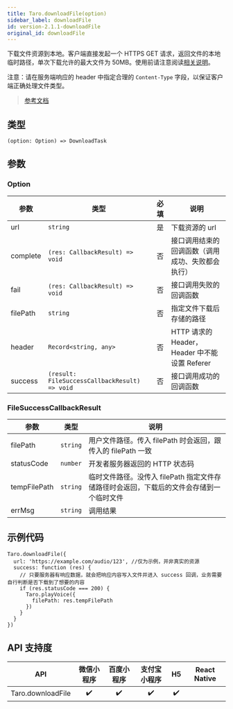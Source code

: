 ```yaml
---
title: Taro.downloadFile(option)
sidebar_label: downloadFile
id: version-2.1.1-downloadFile
original_id: downloadFile
---
```


下载文件资源到本地。客户端直接发起一个 HTTPS GET 请求，返回文件的本地临时路径，单次下载允许的最大文件为 50MB。使用前请注意阅读[相关说明](https://developers.weixin.qq.com/miniprogram/dev/framework/ability/network.html)。

注意：请在服务端响应的 header 中指定合理的 `Content-Type` 字段，以保证客户端正确处理文件类型。

> [参考文档](https://developers.weixin.qq.com/miniprogram/dev/api/network/download/wx.downloadFile.html)

## 类型

```tsx
(option: Option) => DownloadTask
```

## 参数

### Option

<table>
  <thead>
    <tr>
      <th>参数</th>
      <th>类型</th>
      <th style="text-align:center">必填</th>
      <th>说明</th>
    </tr>
  </thead>
  <tbody>
    <tr>
      <td>url</td>
      <td><code>string</code></td>
      <td style="text-align:center">是</td>
      <td>下载资源的 url</td>
    </tr>
    <tr>
      <td>complete</td>
      <td><code>(res: CallbackResult) =&gt; void</code></td>
      <td style="text-align:center">否</td>
      <td>接口调用结束的回调函数（调用成功、失败都会执行）</td>
    </tr>
    <tr>
      <td>fail</td>
      <td><code>(res: CallbackResult) =&gt; void</code></td>
      <td style="text-align:center">否</td>
      <td>接口调用失败的回调函数</td>
    </tr>
    <tr>
      <td>filePath</td>
      <td><code>string</code></td>
      <td style="text-align:center">否</td>
      <td>指定文件下载后存储的路径</td>
    </tr>
    <tr>
      <td>header</td>
      <td><code>Record&lt;string, any&gt;</code></td>
      <td style="text-align:center">否</td>
      <td>HTTP 请求的 Header，Header 中不能设置 Referer</td>
    </tr>
    <tr>
      <td>success</td>
      <td><code>(result: FileSuccessCallbackResult) =&gt; void</code></td>
      <td style="text-align:center">否</td>
      <td>接口调用成功的回调函数</td>
    </tr>
  </tbody>
</table>

### FileSuccessCallbackResult

<table>
  <thead>
    <tr>
      <th>参数</th>
      <th>类型</th>
      <th>说明</th>
    </tr>
  </thead>
  <tbody>
    <tr>
      <td>filePath</td>
      <td><code>string</code></td>
      <td>用户文件路径。传入 filePath 时会返回，跟传入的 filePath 一致</td>
    </tr>
    <tr>
      <td>statusCode</td>
      <td><code>number</code></td>
      <td>开发者服务器返回的 HTTP 状态码</td>
    </tr>
    <tr>
      <td>tempFilePath</td>
      <td><code>string</code></td>
      <td>临时文件路径。没传入 filePath 指定文件存储路径时会返回，下载后的文件会存储到一个临时文件</td>
    </tr>
    <tr>
      <td>errMsg</td>
      <td><code>string</code></td>
      <td>调用结果</td>
    </tr>
  </tbody>
</table>

## 示例代码

```tsx
Taro.downloadFile({
  url: 'https://example.com/audio/123', //仅为示例，并非真实的资源
  success: function (res) {
    // 只要服务器有响应数据，就会把响应内容写入文件并进入 success 回调，业务需要自行判断是否下载到了想要的内容
    if (res.statusCode === 200) {
      Taro.playVoice({
        filePath: res.tempFilePath
      })
    }
  }
})
```

## API 支持度

| API | 微信小程序 | 百度小程序 | 支付宝小程序 | H5 | React Native |
| :---: | :---: | :---: | :---: | :---: | :---: |
| Taro.downloadFile | ✔️ | ✔️ | ✔️ | ✔️ |  |

